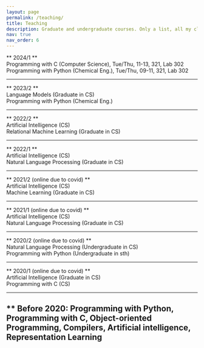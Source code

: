 ```yaml
---
layout: page
permalink: /teaching/
title: Teaching
description: Graduate and undergraduate courses. Only a list, all my classes are private in Google Classroom. 
nav: true
nav_order: 6
---
```


** 2024/1 **  
Programming with C (Computer Science), Tue/Thu, 11-13, 321, Lab 302  
Programming with Python (Chemical Eng.), Tue/Thu, 09-11, 321, Lab 302   

--- 
** 2023/2 **  
Language Models (Graduate in CS)  
Programming with Python (Chemical Eng.)    

---
** 2022/2 **  
Artificial Intelligence (CS)   
Relational Machine Learning (Graduate in CS)  

---
** 2022/1 **  
Artificial Intelligence (CS)  
Natural Language Processing (Graduate in CS)  

---
** 2021/2 (online due to covid) **  
Artificial Intelligence (CS)  
Machine Learning (Graduate in CS)  

---
** 2021/1 (online due to covid) **  
Artificial Intelligence (CS)  
Natural Language Processing (Graduate in CS)  

---
** 2020/2 (online due to covid) **  
Natural Language Processing (Undergraduate in CS)  
Programming with Python (Undergraduate in sth)  

---
** 2020/1 (online due to covid) **  
Artificial Intelligence (Graduate in CS)  
Programming with C (CS)  

---
** Before 2020: Programming with Python, Programming with C, Object-oriented Programming, Compilers, Artificial intelligence, Representation Learning 
---



